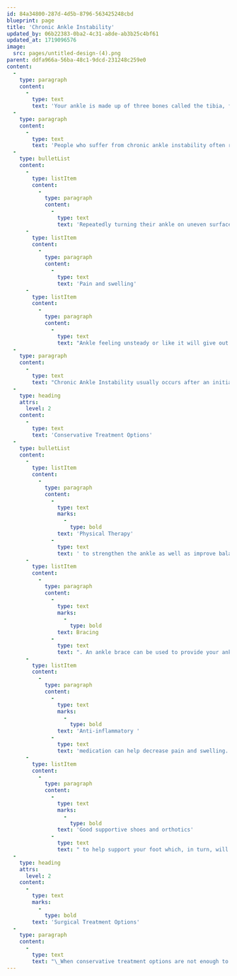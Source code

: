 ```yaml
---
id: 84a34800-287d-4d5b-8796-563425248cbd
blueprint: page
title: 'Chronic Ankle Instability'
updated_by: 06b22383-0ba2-4c31-a8de-ab3b25c4bf61
updated_at: 1719096576
image:
  src: pages/untitled-design-(4).png
parent: ddfa966a-56ba-48c1-9dcd-231248c259e0
content:
  -
    type: paragraph
    content:
      -
        type: text
        text: 'Your ankle is made up of three bones called the tibia, fibula and talus. It is also supported by a vast network of ligaments which connect bone to bone. Chronic ankle instability occurs with recurring giving way of the outer side of the ankle. This can also be known as repeatedly spraining your ankle. This can happen during activity or even just when you are standing.'
  -
    type: paragraph
    content:
      -
        type: text
        text: 'People who suffer from chronic ankle instability often report the following symptoms:'
  -
    type: bulletList
    content:
      -
        type: listItem
        content:
          -
            type: paragraph
            content:
              -
                type: text
                text: 'Repeatedly turning their ankle on uneven surfaces or while playing sports.'
      -
        type: listItem
        content:
          -
            type: paragraph
            content:
              -
                type: text
                text: 'Pain and swelling'
      -
        type: listItem
        content:
          -
            type: paragraph
            content:
              -
                type: text
                text: "Ankle feeling unsteady or like it will give out at any moment.\_"
  -
    type: paragraph
    content:
      -
        type: text
        text: "Chronic Ankle Instability usually occurs after an initial ankle sprain was not treated properly or did not heal well. When you sprain your ankle, the ligaments are stretched or torn and sometimes your proprioception is also affected. (Proprioception is your brain’s ability to know where your body is in space without looking) If the anke is not supported or treated properly after that initial sprain, the ligaments and tissue that support the ankle can heal into a stretched out position, or at an improper length. This will allow the ankle to “give out” more easily in the future because the structures that protect and hold the ankle stable are not at the correct length. Each subsequent sprain can lead to an increase in instability and increase the likelihood of developing additional ankle conditions.\_"
  -
    type: heading
    attrs:
      level: 2
    content:
      -
        type: text
        text: 'Conservative Treatment Options'
  -
    type: bulletList
    content:
      -
        type: listItem
        content:
          -
            type: paragraph
            content:
              -
                type: text
                marks:
                  -
                    type: bold
                text: 'Physical Therapy'
              -
                type: text
                text: ' to strengthen the ankle as well as improve balance and proprioception'
      -
        type: listItem
        content:
          -
            type: paragraph
            content:
              -
                type: text
                marks:
                  -
                    type: bold
                text: Bracing
              -
                type: text
                text: ". An ankle brace can be used to provide your ankle with additional support and help prevent additional sprains in the future.\_"
      -
        type: listItem
        content:
          -
            type: paragraph
            content:
              -
                type: text
                marks:
                  -
                    type: bold
                text: 'Anti-inflammatory '
              -
                type: text
                text: 'medication can help decrease pain and swelling.'
      -
        type: listItem
        content:
          -
            type: paragraph
            content:
              -
                type: text
                marks:
                  -
                    type: bold
                text: 'Good supportive shoes and orthotics'
              -
                type: text
                text: " to help support your foot which, in turn, will help support your ankle.\_"
  -
    type: heading
    attrs:
      level: 2
    content:
      -
        type: text
        marks:
          -
            type: bold
        text: 'Surgical Treatment Options'
  -
    type: paragraph
    content:
      -
        type: text
        text: "\_When conservative treatment options are not enough to alleviate pain, surgical intervention can be offered. Oftentimes surgery will include re-constructing the ligaments that support the ankle."
---
```

